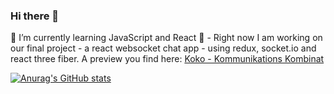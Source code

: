 ### Hi there 👋

🌱 I’m currently learning JavaScript and React 🔭 - Right now I am working on our final project - a react websocket chat app - using redux, socket.io and react three fiber. A preview you find here: [Koko - Kommunikations Kombinat](https:\\www.koko3d.herokuapp.com)

[![Anurag's GitHub stats](https://github-readme-stats.vercel.app/api?username=puckfried)](https://github.com/anuraghazra/github-readme-stats)

